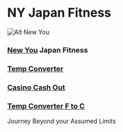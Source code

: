 # NY Japan Fitness
![Alt New You](https://dj7w0h47bhjwk.cloudfront.net/assets/home-carousel/crunchism--people-who-care-136df3f9074b02fbd8336042e02dddfcd745b6a244ee577de9d6b1ce2f4171e6.jpg)
### [New You](bio.md) Japan Fitness
### [Temp Converter](C2FConverter-GeorgeMathis.html)
### [Casino Cash Out](casino-georgemathis.html)
### [Temp Converter F to C](temperature-georgemathis.html)

Journey Beyond your Assumed Limits
 


                                           


